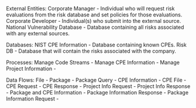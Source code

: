 External Entities:
  Corporate Manager - Individual who will request risk evaluations from the risk database and set policies for those evaluations.
  Corporate Developer - Individual(s) who submit into the external source.
  National Vulnerability Database - Database containing all risks associated with any external sources.
  
Databases: 
  NIST CPE Information - Database containing known CPEs.
  Risk DB - Database that will contain the risks associated with the company.
  
Processes:
  Manage Code Streams - 
  Manage CPE Information -
  Manage Project Information - 
  
Data Flows:
  File - 
  Package - 
  Package Query - 
  CPE Information - 
  CPE File - 
  CPE Request - 
  CPE Response -
  Project Info Request - 
  Project Info Response - 
  Package and CPE Information -
  Package Information Response - 
  Package Information Request - 
  
  
  
